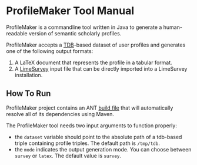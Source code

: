 # ProfileMaker Tool Manual
ProfileMaker is a commandline tool written in Java to generate a human-readable version of semantic scholarly profiles.

ProfileMaker accepts a [TDB](https://jena.apache.org/documentation/tdb/)-based dataset of user profiles and generates one of the following output formats:

1. A LaTeX document that represents the profile in a tabular format.
2. A [LimeSurvey](https://www.limesurvey.org) input file that can be directly imported into a LimeSurvey installation.

## How To Run
ProfileMaker project contains an ANT [build file](../ProfileMaker/build.xml) that will automatically resolve all of its dependencies using Maven.

The ProfileMaker tool needs two input arguments to function properly:
* the `dataset` variable should point to the absolute path of a tdb-based triple containing profile triples. The default path is `/tmp/tdb`.
* the `mode` indicates the output generation mode. You can choose between `survey` or `latex`. The default value is `survey`.


